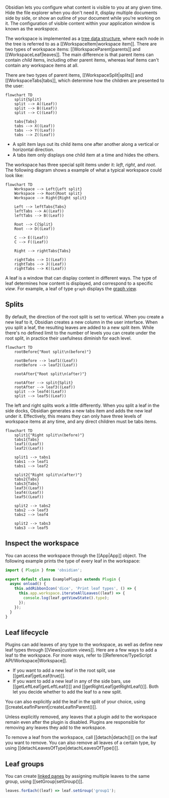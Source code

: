 Obsidian lets you configure what content is visible to you at any given time. Hide the file explorer when you don't need it, display multiple documents side by side, or show an outline of your document while you're working on it. The configuration of visible content within your application window is known as the _workspace_.

The workspace is implemented as a [tree data structure](https://en.wikipedia.org/wiki/Tree_(data_structure)), where each node in the tree is referred to as a [[WorkspaceItem|workspace item]]. There are two types of workspace items: [[WorkspaceParent|parents]] and [[WorkspaceLeaf|leaves]]. The main difference is that parent items can contain _child_ items, including other parent items, whereas leaf items can't contain any workspace items at all.

There are two types of parent items, [[WorkspaceSplit|splits]] and [[WorkspaceTabs|tabs]], which determine how the children are presented to the user:

```mermaid
flowchart TD
    split{Split}
    split --> A((Leaf))
    split --> B((Leaf))
    split --> C((Leaf))

    tabs{Tabs}
    tabs --> X((Leaf))
    tabs --> Y((Leaf))
    tabs --> Z((Leaf))
```

- A split item lays out its child items one after another along a vertical or horizontal direction.
- A tabs item only displays one child item at a time and hides the others.

The workspace has three special split items under it: _left_, _right_, and _root_. The following diagram shows a example of what a typical workspace could look like:

```mermaid
flowchart TD
    Workspace --> Left{Left split}
    Workspace --> Root{Root split}
    Workspace --> Right{Right split}

    Left --> leftTabs{Tabs}
    leftTabs --> A((Leaf))
    leftTabs --> B((Leaf))

    Root --> C{Split}
    Root --> D((Leaf))

    C --> E((Leaf))
    C --> F((Leaf))

    Right --> rightTabs{Tabs}

    rightTabs --> I((Leaf))
    rightTabs --> J((Leaf))
    rightTabs --> K((Leaf))
```

A leaf is a window that can display content in different ways. The type of leaf determines how content is displayed, and correspond to a specific _view_. For example, a leaf of type `graph` displays the [graph view](https://help.obsidian.md/Plugins/Graph+view).

## Splits

By default, the direction of the root split is set to vertical. When you create a new leaf to it, Obsidian creates a new column in the user interface. When you split a leaf, the resulting leaves are added to a new split item. While there's no defined limit to the number of levels you can create under the root split, in practice their usefulness diminish for each level.

```mermaid
flowchart TD
    rootBefore{"Root split\n(before)"}

    rootBefore --> leaf1((Leaf))
    rootBefore --> leaf2((Leaf))

    rootAfter{"Root split\n(after)"}

    rootAfter --> split{Split}
    rootAfter --> leaf3((Leaf))
    split --> leaf4((Leaf))
    split --> leaf5((Leaf))
```

The left and right splits work a little differently. When you split a leaf in the side docks, Obsidian generates a new tabs item and adds the new leaf under it. Effectively, this means they can only have three levels of workspace items at any time, and any direct children must be tabs items.

```mermaid
flowchart TD
    split1{"Right split\n(before)"}
    tabs1{Tabs}
    leaf1((Leaf))
    leaf2((Leaf))

    split1 --> tabs1
    tabs1 --> leaf1
    tabs1 --> leaf2

    split2{"Right split\n(after)"}
    tabs2{Tabs}
    tabs3{Tabs}
    leaf3((Leaf))
    leaf4((Leaf))
    leaf5((Leaf))

    split2 --> tabs2
    tabs2 --> leaf3
    tabs2 --> leaf4

    split2 --> tabs3
    tabs3 --> leaf5
```

## Inspect the workspace

You can access the workspace through the [[App|App]] object. The following example prints the type of every leaf in the workspace:

```ts
import { Plugin } from 'obsidian';

export default class ExamplePlugin extends Plugin {
  async onload() {
    this.addRibbonIcon('dice', 'Print leaf types', () => {
      this.app.workspace.iterateAllLeaves((leaf) => {
        console.log(leaf.getViewState().type);
      });
    });
  }
}
```

## Leaf lifecycle

Plugins can add leaves of any type to the workspace, as well as define new leaf types through [[Views|custom views]]. Here are a few ways to add a leaf to the workspace. For more ways, refer to [[Reference/TypeScript API/Workspace|Workspace]].

- If you want to add a new leaf in the root split, use [[getLeaf|getLeaf(true)]].
- If you want to add a new leaf in any of the side bars, use [[getLeftLeaf|getLeftLeaf()]] and [[getRightLeaf|getRightLeaf()]]. Both let you decide whether to add the leaf to a new split.

You can also explicitly add the leaf in the split of your choice, using [[createLeafInParent|createLeafInParent()]].

Unless explicitly removed, any leaves that a plugin add to the workspace remain even after the plugin is disabled. Plugins are responsible for removing any leaves they add to the workspace.

To remove a leaf from the workspace, call [[detach|detach()]] on the leaf you want to remove. You can also remove all leaves of a certain type, by using [[detachLeavesOfType|detachLeavesOfType()]].

## Leaf groups

You can create [linked panes](https://help.obsidian.md/User+interface/Tabs#Linked+views) by assigning multiple leaves to the same group, using [[setGroup|setGroup()]].

```ts
leaves.forEach((leaf) => leaf.setGroup('group1');
```
